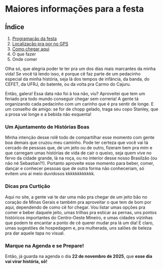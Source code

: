 # Maiores informações para a festa

## Índice
1. [Programação da festa](sessions/schedule.md)
2. [Localização pra por no GPS](sessions/location.md)
3. [Como chegar aqui](sessions/ways_to_come.md)
4. O que fazer
5. Onde comer

Olha só, que alegria poder te ter pra um dos dias mais marcantes da minha vida! Se você tá lendo isso, é porque cê faz parte de um pedacinho especial da minha história, seja lá dos tempos de infância, da banda, do CEFET, da UFRJ, do batente, ou da volta pra Carmo do Cajuru.

Então, galera! Essa data não foi à toa não, viu? Aproveitei que tem um feriado pra todo mundo conseguir chegar sem correria! A gente tá organizando cada pedacinho com um carinho que é pra sentir de longe. E um conselho de amigo: se for de chopp gelado, traga seu copo Stanley, que a prosa vai longe e a bebida não esquenta!

### Um Ajuntamento de Histórias Boas

Minha intenção desse rolê todo de compartilhar esse momento com gente boa demais que cruzou meu caminho. Pode ter certeza que você vai tá cercado de pessoas que, de um jeito ou de outro, fizeram bem pra mim e que carregam umas histórias de vida de cair o queixo, seja quem vive no fervo da cidade grande, lá na roça, ou no interior desse nosso Brasilzão (ou não né Sebastian?!). Portanto aproveite esse momento para beber, comer, dançar e conhecer pessoas que de outra forma não conheceriam, só evitem uns ai meio duvidosos kkkkkkkkkkkk.

### Dicas pra Curtição

Aqui no site, a gente vai te dar uma mão pra chegar de um jeito bão no coração de Minas Gerais e também pra aproveitar o que tem de bom por aqui, dependendo de como cê for chegar. Vou listar umas opções pra comer e beber daquele jeito, umas trilhas pra esticar as pernas, uns pontos históricos importantes do Centro-Oeste Mineiro, e umas cidades vizinhas que podem te encantar a ponto de cê querer mudar pra lá um dia! E claro, umas sugestões de hospedagem e, pra mulherada, uns salões de beleza pra dar aquele tapa no visual.

### Marque na Agenda e se Prepare!
Então, já guarda na agenda o dia **22 de novembro de 2025**, que **esse dia vai virar história, sô!**